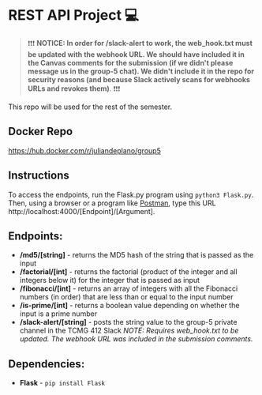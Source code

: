 # REST API Project :computer:
> :exclamation::exclamation::exclamation: **NOTICE: In order for /slack-alert to work, the web_hook.txt must be updated with the webhook URL. We should have included it in the Canvas comments for the submission (if we didn't please message us in the group-5 chat). We didn't include it in the repo for security reasons (and because Slack actively scans for webhooks URLs and revokes them)**. :exclamation::exclamation::exclamation:

This repo will be used for the rest of the semester.

## Docker Repo
https://hub.docker.com/r/juliandeplano/group5

## Instructions
To access the endpoints, run the Flask.py program using `python3 Flask.py`.  Then, using a browser or a program like [Postman](https://www.postman.com/ "Postman"), type this URL http://localhost:4000/[Endpoint]/[Argument].

## Endpoints:
- **/md5/[string]** - returns the MD5 hash of the string that is passed as the input
- **/factorial/[int]** - returns the factorial (product of the integer and all integers below it) for the integer that is passed as input
- **/fibonacci/[int]** - returns an array of integers with all the Fibonacci numbers (in order) that are less than or equal to the input number
- **/is-prime/[int]** - returns a boolean value depending on whether the input is a prime number
- **/slack-alert/[string]** - posts the string value to the group-5 private channel in the TCMG 412 Slack
*NOTE: Requires web_hook.txt to be updated. The webhook URL was included in the submission comments.*

## Dependencies:
- **Flask** - `pip install Flask`
